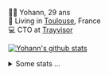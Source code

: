 <p>
  👨🏻 <bold>Yohann</bold>, 29 ans<br/>
  💼 Living in <a href="https://www.google.com/maps?q=toulouse">Toulouse</a>, France<br/>
  💻 CTO at <a href="https://trayvisor.com/">Trayvisor</a><br/>
</p>

<a href="https://github.com/anuraghazra/github-readme-stats"><img align="center" src="https://github-readme-stats-dviw-8taegaswk-yohann84ls-projects.vercel.app//api?username=yohann84L&show_icons=true&include_all_commits=true" alt="Yohann's github stats" /> </a>


<details>
  <summary>Some stats ...</summary><br/>
  

<!--START_SECTION:waka-->
![Code Time](http://img.shields.io/badge/Code%20Time-1%2C194%20hrs%2037%20mins-blue)

![Profile Views](http://img.shields.io/badge/Profile%20Views-0-blue)

**🐱 My GitHub Data** 

> 📦 440.9 kB Used in GitHub's Storage 
 > 
> 🏆 142 Contributions in the Year 2025
 > 
> 🚫 Not Opted to Hire
 > 
> 📜 26 Public Repositories 
 > 
> 🔑 21 Private Repositories 
 > 
**I'm an Early 🐤** 

```text
🌞 Morning                19249 commits       ████████░░░░░░░░░░░░░░░░░   30.53 % 
🌆 Daytime                36016 commits       ██████████████░░░░░░░░░░░   57.13 % 
🌃 Evening                7644 commits        ███░░░░░░░░░░░░░░░░░░░░░░   12.13 % 
🌙 Night                  133 commits         ░░░░░░░░░░░░░░░░░░░░░░░░░   00.21 % 
```
📅 **I'm Most Productive on Wednesday** 

```text
Monday                   11787 commits       █████░░░░░░░░░░░░░░░░░░░░   18.70 % 
Tuesday                  11773 commits       █████░░░░░░░░░░░░░░░░░░░░   18.67 % 
Wednesday                13274 commits       █████░░░░░░░░░░░░░░░░░░░░   21.06 % 
Thursday                 12811 commits       █████░░░░░░░░░░░░░░░░░░░░   20.32 % 
Friday                   12206 commits       █████░░░░░░░░░░░░░░░░░░░░   19.36 % 
Saturday                 422 commits         ░░░░░░░░░░░░░░░░░░░░░░░░░   00.67 % 
Sunday                   769 commits         ░░░░░░░░░░░░░░░░░░░░░░░░░   01.22 % 
```


📊 **This Week I Spent My Time On** 

```text
🕑︎ Time Zone: Europe/Paris

💬 Programming Languages: 
JavaScript               2 hrs 46 mins       ███████████████░░░░░░░░░░   60.30 % 
YAML                     27 mins             ███░░░░░░░░░░░░░░░░░░░░░░   10.05 % 
TOML                     23 mins             ██░░░░░░░░░░░░░░░░░░░░░░░   08.57 % 
Python                   22 mins             ██░░░░░░░░░░░░░░░░░░░░░░░   08.06 % 
Bash                     16 mins             █░░░░░░░░░░░░░░░░░░░░░░░░   05.98 % 

🔥 Editors: 
VS Code                  4 hrs 28 mins       ████████████████████████░   97.08 % 
Windsurf                 6 mins              █░░░░░░░░░░░░░░░░░░░░░░░░   02.42 % 
Zed                      1 min               ░░░░░░░░░░░░░░░░░░░░░░░░░   00.50 % 

💻 Operating System: 
Mac                      4 hrs 36 mins       █████████████████████████   100.00 % 
```

**I Mostly Code in Python** 

```text
Python                   25 repos            █████████████░░░░░░░░░░░░   53.19 % 
Jupyter Notebook         4 repos             ██░░░░░░░░░░░░░░░░░░░░░░░   08.51 % 
JavaScript               3 repos             ██░░░░░░░░░░░░░░░░░░░░░░░   06.38 % 
HTML                     2 repos             █░░░░░░░░░░░░░░░░░░░░░░░░   04.26 % 
Shell                    1 repo              █░░░░░░░░░░░░░░░░░░░░░░░░   02.13 % 
```




 Last Updated on 03/02/2025 00:37:12 UTC
<!--END_SECTION:waka-->
